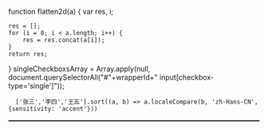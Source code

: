 <table border="1" cellspacing="0" bordercolor="#000000" width = "80%" style="border-collapse:collapse;">

function flatten2d(a) {
    var res,
        i;

    res = [];
    for (i = 0; i < a.length; i++) {
        res = res.concat(a[i]);
    }
    return res;
}
      singleCheckboxsArray = Array.apply(null, document.querySelectorAll("#"+wrapperId+" input[checkbox-type='single']"));

      ['张三','李四','王五'].sort((a, b) => a.localeCompare(b, 'zh-Hans-CN', {sensitivity: 'accent'}))
